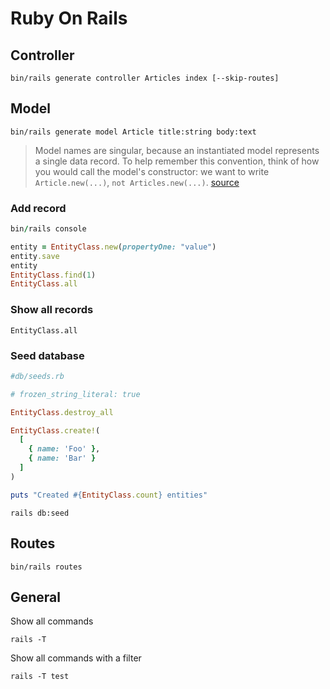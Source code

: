 # Ruby On Rails

## Controller

```shell
bin/rails generate controller Articles index [--skip-routes]
```

## Model

```shell
bin/rails generate model Article title:string body:text
```
> Model names are singular, because an instantiated model represents a single data record.
> To help remember this convention, think of how you would call the model's constructor:
> we want to write `Article.new(...)`, `not Articles.new(...)`.
[source](https://guides.rubyonrails.org/getting_started.html#mvc-and-you-generating-a-model)

### Add record

```ruby
bin/rails console

entity = EntityClass.new(propertyOne: "value")
entity.save
entity
EntityClass.find(1)
EntityClass.all
```

### Show all records

```shell
EntityClass.all
```

### Seed database

```ruby
#db/seeds.rb

# frozen_string_literal: true

EntityClass.destroy_all

EntityClass.create!(
  [
    { name: 'Foo' },
    { name: 'Bar' }
  ]
)

puts "Created #{EntityClass.count} entities"
```
```shell
rails db:seed
```

## Routes

```shell
bin/rails routes
```

## General

Show all commands
```shell
rails -T
```

Show all commands with a filter
```shell
rails -T test
```
